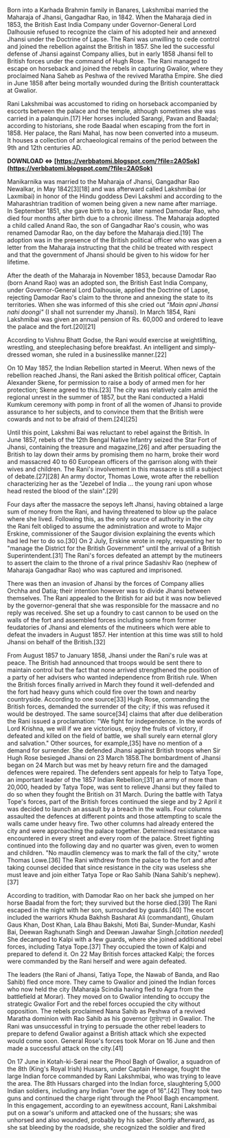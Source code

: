 
 
Born into a Karhada Brahmin family in Banares, Lakshmibai married the Maharaja of Jhansi, Gangadhar Rao, in 1842. When the Maharaja died in 1853, the British East India Company under Governor-General Lord Dalhousie refused to recognize the claim of his adopted heir and annexed Jhansi under the Doctrine of Lapse. The Rani was unwilling to cede control and joined the rebellion against the British in 1857. She led the successful defense of Jhansi against Company allies, but in early 1858 Jhansi fell to British forces under the command of Hugh Rose. The Rani managed to escape on horseback and joined the rebels in capturing Gwalior, where they proclaimed Nana Saheb as Peshwa of the revived Maratha Empire. She died in June 1858 after being mortally wounded during the British counterattack at Gwalior.
 
Rani Lakshmibai was accustomed to riding on horseback accompanied by escorts between the palace and the temple, although sometimes she was carried in a palanquin.[17] Her horses included Sarangi, Pavan and Baadal; according to historians, she rode Baadal when escaping from the fort in 1858. Her palace, the Rani Mahal, has now been converted into a museum. It houses a collection of archaeological remains of the period between the 9th and 12th centuries AD.
 
**DOWNLOAD ⇔ [https://verbbatomi.blogspot.com/?file=2A0Sok](https://verbbatomi.blogspot.com/?file=2A0Sok)**


 
Manikarnika was married to the Maharaja of Jhansi, Gangadhar Rao Newalkar, in May 1842[3][18] and was afterward called Lakshmibai (or Laxmibai) in honor of the Hindu goddess Devi Lakshmi and according to the Maharashtrian tradition of women being given a new name after marriage. In September 1851, she gave birth to a boy, later named Damodar Rao, who died four months after birth due to a chronic illness. The Maharaja adopted a child called Anand Rao, the son of Gangadhar Rao's cousin, who was renamed Damodar Rao, on the day before the Maharaja died.[19] The adoption was in the presence of the British political officer who was given a letter from the Maharaja instructing that the child be treated with respect and that the government of Jhansi should be given to his widow for her lifetime.
 
After the death of the Maharaja in November 1853, because Damodar Rao (born Anand Rao) was an adopted son, the British East India Company, under Governor-General Lord Dalhousie, applied the Doctrine of Lapse, rejecting Damodar Rao's claim to the throne and annexing the state to its territories. When she was informed of this she cried out *"Main apni Jhansi nahi doongi"* (I shall not surrender my Jhansi). In March 1854, Rani Lakshmibai was given an annual pension of Rs. 60,000 and ordered to leave the palace and the fort.[20][21]
 
According to Vishnu Bhatt Godse, the Rani would exercise at weightlifting, wrestling, and steeplechasing before breakfast. An intelligent and simply-dressed woman, she ruled in a businesslike manner.[22]
 
On 10 May 1857, the Indian Rebellion started in Meerut. When news of the rebellion reached Jhansi, the Rani asked the British political officer, Captain Alexander Skene, for permission to raise a body of armed men for her protection; Skene agreed to this.[23] The city was relatively calm amid the regional unrest in the summer of 1857, but the Rani conducted a Haldi Kumkum ceremony with pomp in front of all the women of Jhansi to provide assurance to her subjects, and to convince them that the British were cowards and not to be afraid of them.[24][25]
 
Until this point, Lakshmi Bai was reluctant to rebel against the British. In June 1857, rebels of the 12th Bengal Native Infantry seized the Star Fort of Jhansi, containing the treasure and magazine,[26] and after persuading the British to lay down their arms by promising them no harm, broke their word and massacred 40 to 60 European officers of the garrison along with their wives and children. The Rani's involvement in this massacre is still a subject of debate.[27][28] An army doctor, Thomas Lowe, wrote after the rebellion characterizing her as the "Jezebel of India ... the young rani upon whose head rested the blood of the slain".[29]

Four days after the massacre the sepoys left Jhansi, having obtained a large sum of money from the Rani, and having threatened to blow up the palace where she lived. Following this, as the only source of authority in the city the Rani felt obliged to assume the administration and wrote to Major Erskine, commissioner of the Saugor division explaining the events which had led her to do so.[30] On 2 July, Erskine wrote in reply, requesting her to "manage the District for the British Government" until the arrival of a British Superintendent.[31] The Rani's forces defeated an attempt by the mutineers to assert the claim to the throne of a rival prince Sadashiv Rao (nephew of Maharaja Gangadhar Rao) who was captured and imprisoned.
 
There was then an invasion of Jhansi by the forces of Company allies Orchha and Datia; their intention however was to divide Jhansi between themselves. The Rani appealed to the British for aid but it was now believed by the governor-general that she was responsible for the massacre and no reply was received. She set up a foundry to cast cannon to be used on the walls of the fort and assembled forces including some from former feudatories of Jhansi and elements of the mutineers which were able to defeat the invaders in August 1857. Her intention at this time was still to hold Jhansi on behalf of the British.[32]
 
From August 1857 to January 1858, Jhansi under the Rani's rule was at peace. The British had announced that troops would be sent there to maintain control but the fact that none arrived strengthened the position of a party of her advisers who wanted independence from British rule. When the British forces finally arrived in March they found it well-defended and the fort had heavy guns which could fire over the town and nearby countryside. According to one source[33] Hugh Rose, commanding the British forces, demanded the surrender of the city; if this was refused it would be destroyed. The same source[34] claims that after due deliberation the Rani issued a proclamation: "We fight for independence. In the words of Lord Krishna, we will if we are victorious, enjoy the fruits of victory, if defeated and killed on the field of battle, we shall surely earn eternal glory and salvation." Other sources, for example,[35] have no mention of a demand for surrender. She defended Jhansi against British troops when Sir Hugh Rose besieged Jhansi on 23 March 1858.The bombardment of Jhansi began on 24 March but was met by heavy return fire and the damaged defences were repaired. The defenders sent appeals for help to Tatya Tope, an important leader of the 1857 Indian Rebellion;[31] an army of more than 20,000, headed by Tatya Tope, was sent to relieve Jhansi but they failed to do so when they fought the British on 31 March. During the battle with Tatya Tope's forces, part of the British forces continued the siege and by 2 April it was decided to launch an assault by a breach in the walls. Four columns assaulted the defences at different points and those attempting to scale the walls came under heavy fire. Two other columns had already entered the city and were approaching the palace together. Determined resistance was encountered in every street and every room of the palace. Street fighting continued into the following day and no quarter was given, even to women and children. "No maudlin clemency was to mark the fall of the city," wrote Thomas Lowe.[36] The Rani withdrew from the palace to the fort and after taking counsel decided that since resistance in the city was useless she must leave and join either Tatya Tope or Rao Sahib (Nana Sahib's nephew).[37]
 
According to tradition, with Damodar Rao on her back she jumped on her horse Baadal from the fort; they survived but the horse died.[39] The Rani escaped in the night with her son, surrounded by guards.[40] The escort included the warriors Khuda Bakhsh Basharat Ali (commandant), Ghulam Gaus Khan, Dost Khan, Lala Bhau Bakshi, Moti Bai, Sunder-Mundar, Kashi Bai, Deewan Raghunath Singh and Deewan Jawahar Singh.[*citation needed*] She decamped to Kalpi with a few guards, where she joined additional rebel forces, including Tatya Tope.[37] They occupied the town of Kalpi and prepared to defend it. On 22 May British forces attacked Kalpi; the forces were commanded by the Rani herself and were again defeated.
 
The leaders (the Rani of Jhansi, Tatiya Tope, the Nawab of Banda, and Rao Sahib) fled once more. They came to Gwalior and joined the Indian forces who now held the city (Maharaja Scindia having fled to Agra from the battlefield at Morar). They moved on to Gwalior intending to occupy the strategic Gwalior Fort and the rebel forces occupied the city without opposition. The rebels proclaimed Nana Sahib as Peshwa of a revived Maratha dominion with Rao Sahib as his governor (ਸੂਬੇਦਾਰ) in Gwalior. The Rani was unsuccessful in trying to persuade the other rebel leaders to prepare to defend Gwalior against a British attack which she expected would come soon. General Rose's forces took Morar on 16 June and then made a successful attack on the city.[41]
 
On 17 June in Kotah-ki-Serai near the Phool Bagh of Gwalior, a squadron of the 8th (King's Royal Irish) Hussars, under Captain Heneage, fought the large Indian force commanded by Rani Lakshmibai, who was trying to leave the area. The 8th Hussars charged into the Indian force, slaughtering 5,000 Indian soldiers, including any Indian "over the age of 16".[42] They took two guns and continued the charge right through the Phool Bagh encampment. In this engagement, according to an eyewitness account, Rani Lakshmibai put on a sowar's uniform and attacked one of the hussars; she was unhorsed and also wounded, probably by his saber. Shortly afterward, as she sat bleeding by the roadside, she recognized the soldier and fired 